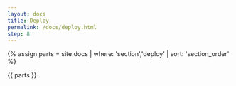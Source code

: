 ```yaml
---
layout: docs
title: Deploy
permalink: /docs/deploy.html
step: 8
---
```


{% assign parts = site.docs | where: 'section','deploy' | sort: 'section_order' %}

{{ parts }}